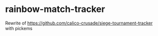 # rainbow-match-tracker
Rewrite of https://github.com/calico-crusade/siege-tournament-tracker with pickems
